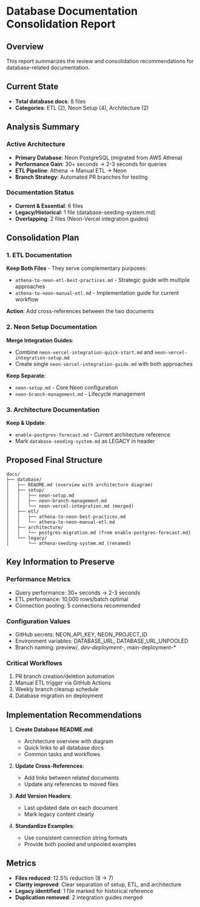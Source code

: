 # Database Documentation Consolidation Report

## Overview
This report summarizes the review and consolidation recommendations for database-related documentation.

## Current State
- **Total database docs**: 8 files
- **Categories**: ETL (2), Neon Setup (4), Architecture (2)

## Analysis Summary

### Active Architecture
- **Primary Database**: Neon PostgreSQL (migrated from AWS Athena)
- **Performance Gain**: 30+ seconds → 2-3 seconds for queries
- **ETL Pipeline**: Athena → Manual ETL → Neon
- **Branch Strategy**: Automated PR branches for testing

### Documentation Status
- **Current & Essential**: 6 files
- **Legacy/Historical**: 1 file (database-seeding-system.md)
- **Overlapping**: 2 files (Neon-Vercel integration guides)

## Consolidation Plan

### 1. ETL Documentation
**Keep Both Files** - They serve complementary purposes:
- `athena-to-neon-etl-best-practices.md` - Strategic guide with multiple approaches
- `athena-to-neon-manual-etl.md` - Implementation guide for current workflow

**Action**: Add cross-references between the two documents

### 2. Neon Setup Documentation
**Merge Integration Guides**:
- Combine `neon-vercel-integration-quick-start.md` and `neon-vercel-integration-setup.md`
- Create single `neon-vercel-integration-guide.md` with both approaches

**Keep Separate**:
- `neon-setup.md` - Core Neon configuration
- `neon-branch-management.md` - Lifecycle management

### 3. Architecture Documentation
**Keep & Update**:
- `enable-postgres-forecast.md` - Current architecture reference
- Mark `database-seeding-system.md` as LEGACY in header

## Proposed Final Structure

```
docs/
├── database/
│   ├── README.md (overview with architecture diagram)
│   ├── setup/
│   │   ├── neon-setup.md
│   │   ├── neon-branch-management.md
│   │   └── neon-vercel-integration.md (merged)
│   ├── etl/
│   │   ├── athena-to-neon-best-practices.md
│   │   └── athena-to-neon-manual-etl.md
│   ├── architecture/
│   │   └── postgres-migration.md (from enable-postgres-forecast.md)
│   └── legacy/
│       └── athena-seeding-system.md (renamed)
```

## Key Information to Preserve

### Performance Metrics
- Query performance: 30+ seconds → 2-3 seconds
- ETL performance: 10,000 rows/batch optimal
- Connection pooling: 5 connections recommended

### Configuration Values
- GitHub secrets: NEON_API_KEY, NEON_PROJECT_ID
- Environment variables: DATABASE_URL, DATABASE_URL_UNPOOLED
- Branch naming: preview/*, dev-deployment-*, main-deployment-*

### Critical Workflows
1. PR branch creation/deletion automation
2. Manual ETL trigger via GitHub Actions
3. Weekly branch cleanup schedule
4. Database migration on deployment

## Implementation Recommendations

1. **Create Database README.md**:
   - Architecture overview with diagram
   - Quick links to all database docs
   - Common tasks and workflows

2. **Update Cross-References**:
   - Add links between related documents
   - Update any references to moved files

3. **Add Version Headers**:
   - Last updated date on each document
   - Mark legacy content clearly

4. **Standardize Examples**:
   - Use consistent connection string formats
   - Provide both pooled and unpooled examples

## Metrics

- **Files reduced**: 12.5% reduction (8 → 7)
- **Clarity improved**: Clear separation of setup, ETL, and architecture
- **Legacy identified**: 1 file marked for historical reference
- **Duplication removed**: 2 integration guides merged
